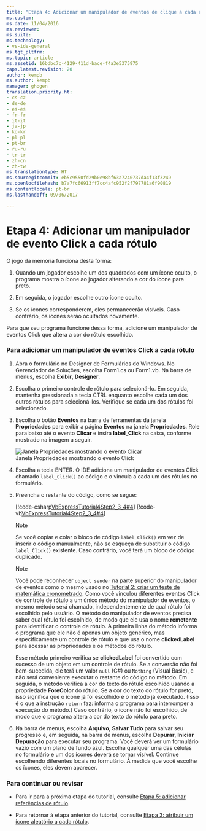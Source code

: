 ```yaml
---
title: "Etapa 4: Adicionar um manipulador de eventos de clique a cada rótulo | Microsoft Docs"
ms.custom: 
ms.date: 11/04/2016
ms.reviewer: 
ms.suite: 
ms.technology:
- vs-ide-general
ms.tgt_pltfrm: 
ms.topic: article
ms.assetid: 16bdbc7c-4129-411d-bace-f4a3e5375975
caps.latest.revision: 20
author: kempb
ms.author: kempb
manager: ghogen
translation.priority.ht:
- cs-cz
- de-de
- es-es
- fr-fr
- it-it
- ja-jp
- ko-kr
- pl-pl
- pt-br
- ru-ru
- tr-tr
- zh-cn
- zh-tw
ms.translationtype: HT
ms.sourcegitcommit: eb5c9550fd29b0e98bf63a7240737da4f13f3249
ms.openlocfilehash: b7a7fc66913ff7cc4afc952f2f797781a6f90819
ms.contentlocale: pt-br
ms.lasthandoff: 09/06/2017

---
```

# <a name="step-4-add-a-click-event-handler-to-each-label"></a>Etapa 4: Adicionar um manipulador de evento Click a cada rótulo
O jogo da memória funciona desta forma:  
  
1.  Quando um jogador escolhe um dos quadrados com um ícone oculto, o programa mostra o ícone ao jogador alterando a cor do ícone para preto.  
  
2.  Em seguida, o jogador escolhe outro ícone oculto.  
  
3.  Se os ícones corresponderem, eles permanecerão visíveis. Caso contrário, os ícones serão ocultados novamente.  
  
 Para que seu programa funcione dessa forma, adicione um manipulador de eventos Click que altera a cor do rótulo escolhido.  
  
### <a name="to-add-a-click-event-handler-to-each-label"></a>Para adicionar um manipulador de eventos Click a cada rótulo  
  
1.  Abra o formulário no Designer de Formulários do Windows. No Gerenciador de Soluções, escolha Form1.cs ou Form1.vb. Na barra de menus, escolha **Exibir**, **Designer**.  
  
2.  Escolha o primeiro controle de rótulo para selecioná-lo. Em seguida, mantenha pressionada a tecla CTRL enquanto escolhe cada um dos outros rótulos para selecioná-los. Verifique se cada um dos rótulos foi selecionado.  
  
3.  Escolha o botão **Eventos** na barra de ferramentas da janela **Propriedades** para exibir a página **Eventos** na janela **Propriedades**. Role para baixo até o evento **Clicar** e insira **label_Click** na caixa, conforme mostrado na imagem a seguir.  
  
     ![Janela Propriedades mostrando o evento Clicar](../ide/media/express_labelclick.png "Express_labelClick")  
Janela Propriedades mostrando o evento Click  
  
4.  Escolha a tecla ENTER. O IDE adiciona um manipulador de eventos Click chamado `label_Click()` ao código e o vincula a cada um dos rótulos no formulário.  
  
5.  Preencha o restante do código, como se segue:  
  
     [!code-csharp[VbExpressTutorial4Step2_3_4#4](../ide/codesnippet/CSharp/step-4-add-a-click-event-handler-to-each-label_1.cs)]  [!code-vb[VbExpressTutorial4Step2_3_4#4](../ide/codesnippet/VisualBasic/step-4-add-a-click-event-handler-to-each-label_1.vb)]  
  
    > [!NOTE]
    >  Se você copiar e colar o bloco de código `label_Click()` em vez de inserir o código manualmente, não se esqueça de substituir o código `label_Click()` existente. Caso contrário, você terá um bloco de código duplicado.  
  
    > [!NOTE]
    >  Você pode reconhecer `object sender` na parte superior do manipulador de eventos como o mesmo usado no [Tutorial 2: criar um teste de matemática cronometrado](../ide/tutorial-2-create-a-timed-math-quiz.md). Como você vinculou diferentes eventos Click de controle de rótulo a um único método do manipulador de eventos, o mesmo método será chamado, independentemente de qual rótulo foi escolhido pelo usuário. O método do manipulador de eventos precisa saber qual rótulo foi escolhido, de modo que ele usa o nome **remetente** para identificar o controle de rótulo. A primeira linha do método informa o programa que ele não é apenas um objeto genérico, mas especificamente um controle de rótulo e que usa o nome **clickedLabel** para acessar as propriedades e os métodos do rótulo.  
  
     Esse método primeiro verifica se **clickedLabel** foi convertido com sucesso de um objeto em um controle de rótulo. Se a conversão não foi bem-sucedida, ele terá um valor `null` (C#) ou `Nothing` (Visual Basic), e não será conveniente executar o restante do código no método. Em seguida, o método verifica a cor do texto do rótulo escolhido usando a propriedade **ForeColor** do rótulo. Se a cor do texto do rótulo for preto, isso significa que o ícone já foi escolhido e o método já executado. (Isso é o que a instrução `return` faz: informa o programa para interromper a execução do método.) Caso contrário, o ícone não foi escolhido, de modo que o programa altera a cor do texto do rótulo para preto.  
  
6.  Na barra de menus, escolha **Arquivo**, **Salvar Tudo** para salvar seu progresso e, em seguida, na barra de menus, escolha **Depurar**, **Iniciar Depuração** para executar seu programa. Você deverá ver um formulário vazio com um plano de fundo azul. Escolha qualquer uma das células no formulário e um dos ícones deverá se tornar visível. Continue escolhendo diferentes locais no formulário. À medida que você escolhe os ícones, eles devem aparecer.  
  
### <a name="to-continue-or-review"></a>Para continuar ou revisar  
  
-   Para ir para a próxima etapa do tutorial, consulte [Etapa 5: adicionar referências de rótulo](../ide/step-5-add-label-references.md).  
  
-   Para retornar à etapa anterior do tutorial, consulte [Etapa 3: atribuir um ícone aleatório a cada rótulo](../ide/step-3-assign-a-random-icon-to-each-label.md).
